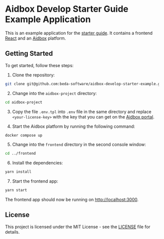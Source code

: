 # Aidbox Develop Starter Guide Example Application

This is an example application for the [starter guide](https://github.com/beda-software/aidbox-develop-starter-guide). It contains a frontend [React](https://reactjs.org/) and an [Aidbox](https://www.health-samurai.io/aidbox) platform.

## Getting Started

To get started, follow these steps:

1. Clone the repository:

```bash
git clone git@github.com:beda-software/aidbox-develop-starter-example.git
```

2. Change into the `aidbox-project` directory:

```bash
cd aidbox-project
```

3. Copy the file `.env.tpl` into `.env` file in the same directory and replace `<your-license-key>` with the key that you can get on the [Aidbox portal](https://aidbox.app/).

4. Start the Aidbox platform by running the following command:

```bash
docker compose up
```

5. Change into the `frontend` directory in the second console window:

```bash
cd ../frontend
```

6. Install the dependencies:

```bash
yarn install
```

7. Start the frontend app:

```bash
yarn start
```

The frontend app should now be running on [http://localhost:3000](http://localhost:3000).

## License

This project is licensed under the MIT License - see the [LICENSE](LICENSE) file for details.
